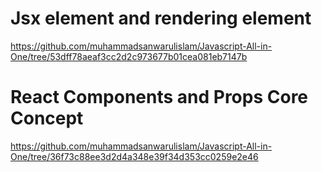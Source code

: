# Jsx element and rendering element
https://github.com/muhammadsanwarulislam/Javascript-All-in-One/tree/53dff78aeaf3cc2d2c973677b01cea081eb7147b

# React Components and Props Core Concept
https://github.com/muhammadsanwarulislam/Javascript-All-in-One/tree/36f73c88ee3d2d4a348e39f34d353cc0259e2e46
